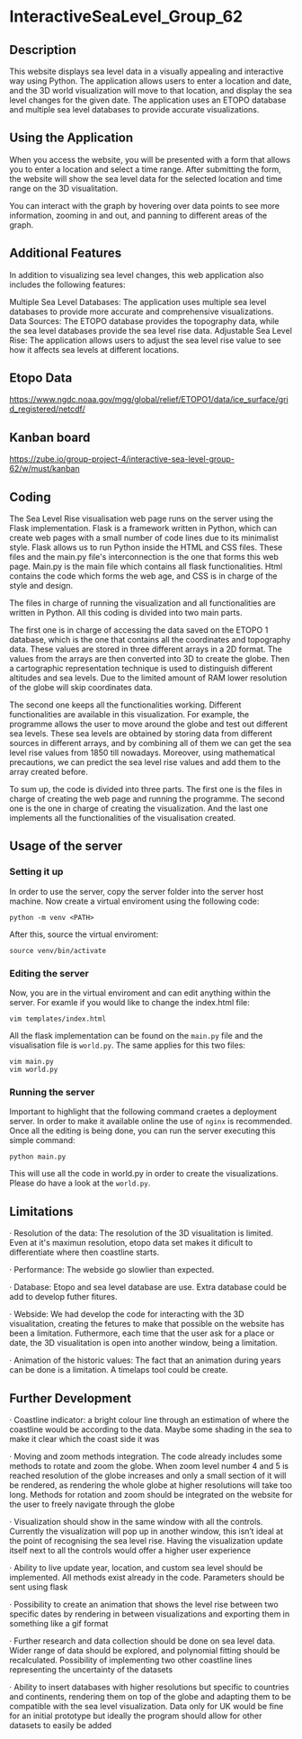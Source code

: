 # InteractiveSeaLevel_Group_62
## Description
This website displays sea level data in a visually appealing and interactive way using Python.
The application allows users to enter a location and date, and the 3D world visualization will move to that location, and display the sea level changes for the given date. The application uses an ETOPO database and multiple sea level databases to provide accurate visualizations.

## Using the Application
When you access the website, you will be presented with a form that allows you to enter a location and select a time range. After submitting the form, the website will show the sea level data for the selected location and time range on the 3D visualitation.

You can interact with the graph by hovering over data points to see more information, zooming in and out, and panning to different areas of the graph.

## Additional Features
In addition to visualizing sea level changes, this web application also includes the following features:

Multiple Sea Level Databases: The application uses multiple sea level databases to provide more accurate and comprehensive visualizations.
Data Sources: The ETOPO database provides the topography data, while the sea level databases provide the sea level rise data.
Adjustable Sea Level Rise: The application allows users to adjust the sea level rise value to see how it affects sea levels at different locations.

## Etopo Data

https://www.ngdc.noaa.gov/mgg/global/relief/ETOPO1/data/ice_surface/grid_registered/netcdf/

## Kanban board

https://zube.io/group-project-4/interactive-sea-level-group-62/w/must/kanban

## Coding

The Sea Level Rise visualisation web page runs on the server using the Flask implementation. Flask is a framework written in Python, which can create web pages with a small number of code lines due to its minimalist style. Flask allows us to run Python inside the HTML and CSS files. These files and the main.py file's interconnection is the one that forms this web page. Main.py is the main file which contains all flask functionalities. Html contains the code which forms the web age, and CSS is in charge of the style and design.  

The files in charge of running the visualization and all functionalities are written in Python. All this coding is divided into two main parts. 

The first one is in charge of accessing the data saved on the ETOPO 1 database, which is the one that contains all the coordinates and topography data. These values are stored in three different arrays in a 2D format. The values from the arrays are then converted into 3D to create the globe. Then a cartographic representation technique is used to distinguish different altitudes and sea levels. Due to the limited amount of RAM lower resolution of the globe will skip coordinates data. 

The second one keeps all the functionalities working. Different functionalities are available in this visualization. For example, the programme allows the user to move around the globe and test out different sea levels. These sea levels are obtained by storing data from different sources in different arrays, and by combining all of them we can get the sea level rise values from 1850 till nowadays. Moreover, using mathematical precautions, we can predict the sea level rise values and add them to the array created before.

To sum up, the code is divided into three parts. The first one is the files in charge of creating the web page and running the programme. The second one is the one in charge of creating the visualization. And the last one implements all the functionalities of the visualisation created.

## Usage of the server

### Setting it up

In order to use the server, copy the server folder into the server host machine. 
Now create a virtual enviroment using the following code:

```
python -m venv <PATH>
```
After this, source the virtual enviroment:

```
source venv/bin/activate
```

### Editing the server

Now, you are in the virtual enviroment and can edit anything within the server. For examle if you would like to change the index.html file:

```
vim templates/index.html
```

All the flask implementation can be found on the `main.py` file and the visualisation file is `world.py`. The same applies for this two files:

```
vim main.py
vim world.py
```

### Running the server

Important to highlight that the following command craetes a deployment server. In order to make it available online the use of `nginx` is recommended. Once all the editing is being done, you can run the server executing this simple command:

```
python main.py
```

This will use all the code in world.py in order to create the visualizations. Please do have a look at the `world.py`.

## Limitations 

· Resolution of the data: The resolution of the 3D visualitation is limited. Even at it's maximun resolution, etopo data set makes it dificult to differentiate where then coastline starts. 

· Performance: The webside go slowlier than expected.

· Database: Etopo and sea level database are use. Extra database could be add to develop futher fitures.

· Webside: We had develop the code for interacting with the 3D visualitation, creating the fetures to make that possible on the website has been a limitation. Futhermore, each time that the user ask for a place or date, the 3D visualitation is open into another window, being a limitation.

· Animation of the historic values: The fact that an animation during years can be done is a limitation. A timelaps tool could be create.



## Further Development

· Coastline indicator: a bright colour line through an estimation of where the coastline would be according to the data. Maybe some shading in the sea to make it clear which the coast side it was

· Moving and zoom methods integration. The code already includes some methods to rotate and zoom the globe. When zoom level number 4 and 5 is reached resolution of the globe increases and only a small section of it will be rendered, as rendering the whole globe at higher resolutions will take too long. Methods for rotation and zoom should be integrated on the website for the user to freely navigate through the globe

· Visualization should show in the same window with all the controls. Currently the visualization will pop up in another window, this isn’t ideal at the point of recognising the sea level rise. Having the visualization update itself next to all the controls would offer a higher user experience

· Ability to live update year, location, and custom sea level should be implemented. All methods exist already in the code. Parameters should be sent using flask

· Possibility to create an animation that shows the level rise between two specific dates by rendering in between visualizations and exporting them in something like a gif format

· Further research and data collection should be done on sea level data. Wider range of data should be explored, and polynomial fitting should be recalculated. Possibility of implementing two other coastline lines representing the uncertainty of the datasets

· Ability to insert databases with higher resolutions but specific to countries and continents, rendering them on top of the globe and adapting them to be compatible with the sea level visualization. Data only for UK would be fine for an initial prototype but ideally the program should allow for other datasets to easily be added

